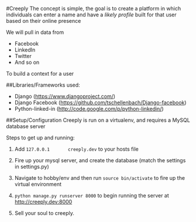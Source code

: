 #Creeply
The concept is simple, the goal is to create a platform in which individuals can enter a name and have a *likely profile* built for that user based on their online presence

We will pull in data from
* Facebook
* LinkedIn
* Twitter
* And so on

To build a context for a user

##Libraries/Frameworks used:
* Django (https://www.djangoproject.com/)
* Django Facebook (https://github.com/tschellenbach/Django-facebook)
* Python-linked-in (http://code.google.com/p/python-linkedin/)

##Setup/Configuration
Creeply is run on a virtualenv, and requires a MySQL database server

Steps to get up and running:

1. Add ```127.0.0.1       creeply.dev``` to your hosts file

2. Fire up your mysql server, and create the database (match the settings in settings.py)

3. Navigate to hobby/env and then run ```source bin/activate``` to fire up the virtual environment

4. ```python manage.py runserver 8000``` to begin running the server at http://creeply.dev:8000

5. Sell your soul to creeply.
